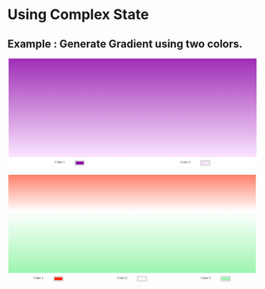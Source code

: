 # Using Complex State

## Example : Generate Gradient using two colors.

![alt text](image.png)

![alt text](image-1.png)
